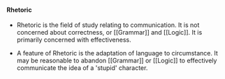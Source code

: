 #### Rhetoric

- Rhetoric is the field of study relating to communication. It is not concerned about correctness, or [[Grammar]] and [[Logic]]. It is primarily concerned with effectiveness.

- A feature of Rhetoric is the adaptation of language to circumstance. It may be reasonable to abandon [[Grammar]] or [[Logic]] to effectively communicate the idea of a 'stupid' character. 